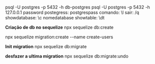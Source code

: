 
psql -U postgres -p 5432 -h db-postgres
psql -U postgres -p 5432 -h 127.0.0.1
password postegress: postgrespass
comando: \l
sair: /q
showdatabase: \c nomedatabase
showtable: \dt

**Criação de db no sequelize**
npx sequelize db:create

npx sequelize migration:create --name create-users

**Init migration**
npx sequelize db:migrate

**desfazer a ultima migration**
npx sequelize db:migrate:undo
